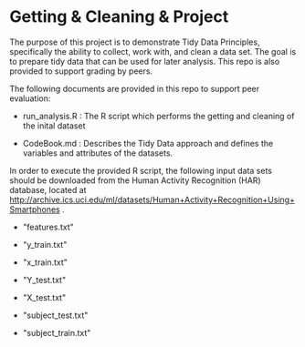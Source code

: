 # Getting & Cleaning & Project
The purpose of this project is to demonstrate Tidy Data Principles, specifically the ability to collect, work with, and 
clean a data set. The goal is to prepare tidy data that can be used for later analysis. This repo is also provided to 
support grading by peers.

The following documents are provided in this repo to support peer evaluation:

  * run_analysis.R : The R script which performs the getting and cleaning of the inital dataset
  
  * CodeBook.md : Describes the Tidy Data approach and defines the variables and attributes of the datasets.

In order to execute the provided R script, the following input data sets should be downloaded from the Human Activity 
Recognition (HAR) database, located at <http://archive.ics.uci.edu/ml/datasets/Human+Activity+Recognition+Using+Smartphones> .

  * "features.txt"
  
  * "y_train.txt"
  
  * "x_train.txt"
  
  * "Y_test.txt"
  
  * "X_test.txt"
  
  * "subject_test.txt"
  
  * "subject_train.txt"
